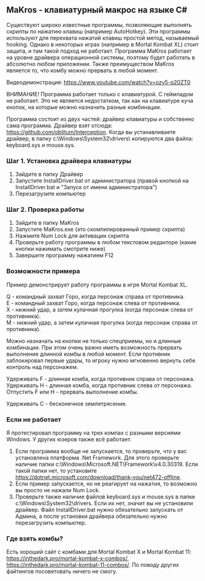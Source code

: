## MaKros - клавиатурный макрос на языке C#

Существуют широко известные программы, позволяющие выполнять скрипты по нажатию клавиш (например AutoHotkey).
Эти программы используют для перехвата нажатий клавиш простой метод, называемый hooking. Однако в некоторых играх
(например в Mortal Kombat XL) стоит защита, и там такой подход не работает. Программа MaKros работает на уровне
драйвера операционной системы, поэтому будет работать в абсолютно любом приложении. Также преимуществом MaKros
является то, что комбу можно прервать в любой момент.

Видеодемонстрация: https://www.youtube.com/watch?v=ozy5-q20ZT0

ВНИМАНИЕ! Программа работает только с клавиатурой. С геймпадом не работает.
Это не является недостатком, так как на клавиатуре куча кнопок, на которые можно назначить разные комбинации.

Программа состоит из двух частей: драйвер клавиатуры и собственно сама программа.
Драйвер взят отсюда: <https://github.com/oblitum/Interception>.
Когда вы устанавливаете драйвер, в папку c:\Windows\System32\drivers\ копируются два файла: keyboard.sys и mouse.sys.

### Шаг 1. Установка драйвера клавиатуры

1) Зайдите в папку Драйвер
2) Запустите InstallDriver.bat от администратора (правой кнопкой на InstallDriver.bat и "Запуск от имени администратора")
3) Перезагрузите компьютер

### Шаг 2. Проверка работы

1) Зайдите в папку MaKros
2) Запустите MaKros.exe (это скомпилированный пример скрипта)
3) Нажмите Num Lock для активации скрипта
4) Проверьте работу программы в любом текстовом редакторе (какие кнопки нажимать смотрите ниже)
5) Завершите программу нажатием F12

### Возможности примера

Пример демонстрирует работу программы в игре Mortal Kombat XL.

Q - командный захват Горо, когда персонаж справа от противника.<br>
E - командный захват Горо, когда персонаж слева от противника.<br>
X - нижний удар, а затем кулачная прогулка (когда персонаж слева от противника).<br>
M - нижний удар, а затем кулачная прогулка (когда персонаж справа от противника).<br>

Можно назначать на кнопки не только спецприемы, но и длинные комбинации. При этом очень важно
иметь возможность прервать выполнение длинной комбы в любой момент. Если противник заблокировал первые удары, то игроку
нужно мгновенно вернуть себе контроль над персонажем.

Удерживать F - длинная комба, когда противник справа от персонажа.<br>
Удерживать H - длинная комба, когда противник слева от персонажа.<br>
Отпустить F или H - прервать выполнение комбы.<br>

Удерживать C - бесконечное землетрясение.

### Если не работает

Я протестировал программу на трех компах с разными версиями Windows. У других юзеров также всё работает.
1) Если программа вообще не запускается, то проверьте, что у вас установлена платформа .Net Framework.
Для этого проверьте наличие папки c:\Windows\Microsoft.NET\Framework\v4.0.30319\. Если такой папки нет,
то установите <https://dotnet.microsoft.com/download/thank-you/net472-offline>.
2) Если пример запускается, но не реагирует на нажатия, то возможно вы просто не нажали Num Lock.
3) Проверьте также наличие файлов keyboard.sys и mouse.sys в папке c:\Windows\System32\drivers\. Если их нет,
значит вы не установили драйвер. Файл InstallDriver.bat нужно обязательно запускать от Админа,
а после установки драйвера обязательно нужно перезагрузить компьютер.

### Где взять комбы?
Есть хороший сайт с комбами для Mortal Kombat X и Mortal Kombat 11: <https://inthedark.pro/mortal-kombat-x-combos/>, <https://inthedark.pro/mortal-kombat-11-combos/>.
По поводу других файтингов посоветовать ничего не смогу.
